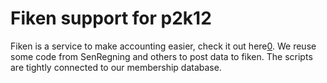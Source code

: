 Fiken support for p2k12
=======================

Fiken is a service to make accounting easier, check it out here[0]. We reuse some code from SenRegning and others to post data to fiken.
The scripts are tightly connected to our membership database.

[0]: https://fiken.no
